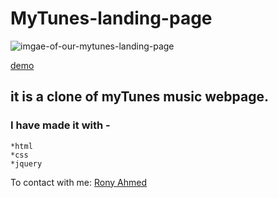 # MyTunes-landing-page

![imgae-of-our-mytunes-landing-page](https://imgur.com/1PdZwkt.png)

[demo](https://mytunesmusic.netlify.app/)

## it is a clone of myTunes music webpage.

### I have made it with -
    *html
    *css
    *jquery
   
To contact with me: [Rony Ahmed](mailto:moshiourrahmanrony@gmail.com?subject=[Web%20Project]%20Make%20Me%20A%20Website)
